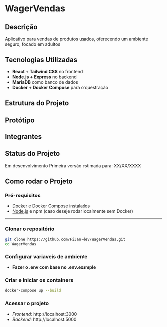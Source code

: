 # WagerVendas

## Descrição
Aplicativo para vendas de produtos usados, oferecendo um ambiente seguro, focado em adultos



## Tecnologias Utilizadas
- **React + Tailwind CSS** no frontend
- **Node.js + Express** no backend
- **MariaDB** como banco de dados
- **Docker + Docker Compose** para orquestração



## Estrutura do Projeto



## Protótipo



## Integrantes



## Status do Projeto
Em desenvolvimento
Primeira versão estimada para: XX/XX/XXXX



## Como rodar o Projeto

### Pré-requisitos

- [Docker](https://www.docker.com/products/docker-desktop) e Docker Compose instalados  
- [Node.js](https://nodejs.org/) e npm (caso deseje rodar localmente sem Docker)

---

### Clonar o repositório

```bash
git clone https://github.com/FiJan-dev/WagerVendas.git
cd WagerVendas
```

### Configurar variaveis de ambiente

- **Fazer o .env com base no .env.example**

### Criar e iniciar os containers

```bash
docker-compose up --build
```

### Acessar o projeto
 - *Frontend:* http://localhost:3000
 - *Backend:* http://localhost:5000
